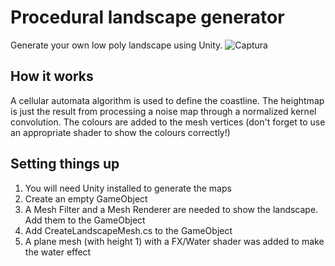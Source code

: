 # Procedural landscape generator
Generate your own low poly landscape using Unity.
![Captura](http://i.imgur.com/igNqc9t.png?1)

## How it works
A cellular automata algorithm is used to define the coastline. The heightmap is just the result from processing a noise map through a normalized kernel convolution. The colours are added to the mesh vertices (don't forget to use an appropriate shader to show the colours correctly!)

## Setting things up
1. You will need Unity installed to generate the maps
2. Create an empty GameObject
3. A Mesh Filter and a Mesh Renderer are needed to show the landscape. Add them to the GameObject
5. Add CreateLandscapeMesh.cs to the GameObject
6. A plane mesh (with height 1) with a FX/Water shader was added to make the water effect
